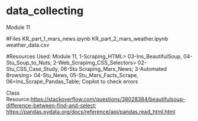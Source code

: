 # data_collecting

Module 11

#Files
  KR_part_1_mars_news.ipynb
  KR_part_2_mars_weather.ipynb
  weather_data.csv

#Resources Used: 
  Module 11,
  1-Scraping_HTML> 03-Ins_BeautifulSoup, 04-Stu_Soup_to_Nuts;
  2-Web_Scrapimg_CSS_Selectors> 02-Stu_CSS_Case_Study, 06-Stu Scraping_Mars_News;
  3-Automated Browsing> 04-Stu_News, 05-Stu_Mars_Facts_Scrape, 06=Ins_Scrape_Pandas_Table;
  Copilot to check errors

Class Resource:https://stackoverflow.com/questions/38028384/beautifulsoup-difference-between-find-and-select; https://pandas.pydata.org/docs/reference/api/pandas.read_html.html
